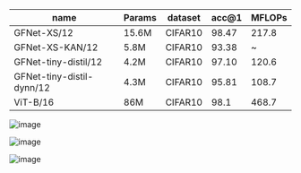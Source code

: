 | name | Params | dataset | acc@1 | MFLOPs |
| --- | --- | --- | --- | --- |
| GFNet-XS/12 | 15.6M | CIFAR10 | 98.47 | 217.8|
| GFNet-XS-KAN/12 | 5.8M | CIFAR10 | 93.38 | ~ |
| GFNet-tiny-distil/12 | 4.2M | CIFAR10 | 97.10 | 120.6 |
| GFNet-tiny-distil-dynn/12 | 4.3M | CIFAR10 | 95.81 | 108.7 |
| ViT-B/16 | 86M | CIFAR10 | 98.1 | 468.7 |

![image](https://github.com/zhaoweizhao/EdgeComputing/assets/151530559/71bb1a33-5d44-47fc-96b8-0757c4d17274)

![image](https://github.com/zhaoweizhao/EdgeComputing/assets/151530559/a558153c-acec-44b1-b87e-97d2d9dfc6f5)

![image](https://github.com/zhaoweizhao/EdgeComputing/assets/151530559/762e946e-fe41-481a-bf7a-948a53641f07)

